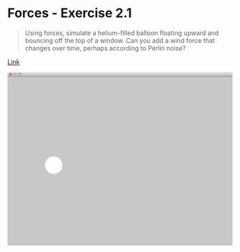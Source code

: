 # Forces - Exercise 2.1

> Using forces, simulate a helium-filled balloon floating upward and bouncing off the top of a window. Can you add a wind force that changes over time, perhaps according to Perlin noise?

[Link](http://natureofcode.com/book/chapter-2-forces/#chapter02_exercise1)

![Screenshot](image.png)